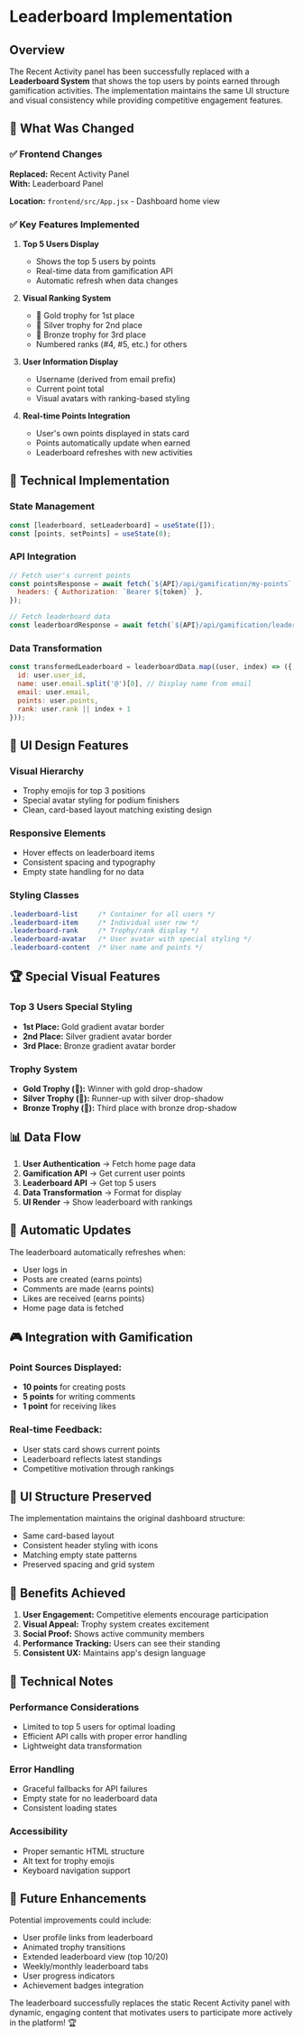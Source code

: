 # Leaderboard Implementation

## Overview

The Recent Activity panel has been successfully replaced with a **Leaderboard System** that shows the top users by points earned through gamification activities. The implementation maintains the same UI structure and visual consistency while providing competitive engagement features.

## 🎯 What Was Changed

### ✅ **Frontend Changes**

**Replaced:** Recent Activity Panel  
**With:** Leaderboard Panel

**Location:** `frontend/src/App.jsx` - Dashboard home view

### ✅ **Key Features Implemented**

1. **Top 5 Users Display**
   - Shows the top 5 users by points
   - Real-time data from gamification API
   - Automatic refresh when data changes

2. **Visual Ranking System**
   - 🥇 Gold trophy for 1st place
   - 🥈 Silver trophy for 2nd place  
   - 🥉 Bronze trophy for 3rd place
   - Numbered ranks (#4, #5, etc.) for others

3. **User Information Display**
   - Username (derived from email prefix)
   - Current point total
   - Visual avatars with ranking-based styling

4. **Real-time Points Integration**
   - User's own points displayed in stats card
   - Points automatically update when earned
   - Leaderboard refreshes with new activities

## 🔧 Technical Implementation

### **State Management**
```javascript
const [leaderboard, setLeaderboard] = useState([]);
const [points, setPoints] = useState(0);
```

### **API Integration**
```javascript
// Fetch user's current points
const pointsResponse = await fetch(`${API}/api/gamification/my-points`, {
  headers: { Authorization: `Bearer ${token}` },
});

// Fetch leaderboard data
const leaderboardResponse = await fetch(`${API}/api/gamification/leaderboard?limit=5`);
```

### **Data Transformation**
```javascript
const transformedLeaderboard = leaderboardData.map((user, index) => ({
  id: user.user_id,
  name: user.email.split('@')[0], // Display name from email
  email: user.email,
  points: user.points,
  rank: user.rank || index + 1
}));
```

## 🎨 UI Design Features

### **Visual Hierarchy**
- Trophy emojis for top 3 positions
- Special avatar styling for podium finishers
- Clean, card-based layout matching existing design

### **Responsive Elements**
- Hover effects on leaderboard items
- Consistent spacing and typography
- Empty state handling for no data

### **Styling Classes**
```css
.leaderboard-list     /* Container for all users */
.leaderboard-item     /* Individual user row */
.leaderboard-rank     /* Trophy/rank display */
.leaderboard-avatar   /* User avatar with special styling */
.leaderboard-content  /* User name and points */
```

## 🏆 Special Visual Features

### **Top 3 Users Special Styling**
- **1st Place:** Gold gradient avatar border
- **2nd Place:** Silver gradient avatar border  
- **3rd Place:** Bronze gradient avatar border

### **Trophy System**
- **Gold Trophy (🥇):** Winner with gold drop-shadow
- **Silver Trophy (🥈):** Runner-up with silver drop-shadow
- **Bronze Trophy (🥉):** Third place with bronze drop-shadow

## 📊 Data Flow

1. **User Authentication** → Fetch home page data
2. **Gamification API** → Get current user points
3. **Leaderboard API** → Get top 5 users
4. **Data Transformation** → Format for display
5. **UI Render** → Show leaderboard with rankings

## 🔄 Automatic Updates

The leaderboard automatically refreshes when:
- User logs in
- Posts are created (earns points)
- Comments are made (earns points)
- Likes are received (earns points)
- Home page data is fetched

## 🎮 Integration with Gamification

### **Point Sources Displayed:**
- **10 points** for creating posts
- **5 points** for writing comments
- **1 point** for receiving likes

### **Real-time Feedback:**
- User stats card shows current points
- Leaderboard reflects latest standings
- Competitive motivation through rankings

## 📱 UI Structure Preserved

The implementation maintains the original dashboard structure:
- Same card-based layout
- Consistent header styling with icons
- Matching empty state patterns
- Preserved spacing and grid system

## 🚀 Benefits Achieved

1. **User Engagement:** Competitive elements encourage participation
2. **Visual Appeal:** Trophy system creates excitement
3. **Social Proof:** Shows active community members
4. **Performance Tracking:** Users can see their standing
5. **Consistent UX:** Maintains app's design language

## 🔧 Technical Notes

### **Performance Considerations**
- Limited to top 5 users for optimal loading
- Efficient API calls with proper error handling
- Lightweight data transformation

### **Error Handling**
- Graceful fallbacks for API failures
- Empty state for no leaderboard data
- Consistent loading states

### **Accessibility**
- Proper semantic HTML structure
- Alt text for trophy emojis
- Keyboard navigation support

## 🎯 Future Enhancements

Potential improvements could include:
- User profile links from leaderboard
- Animated trophy transitions
- Extended leaderboard view (top 10/20)
- Weekly/monthly leaderboard tabs
- User progress indicators
- Achievement badges integration

The leaderboard successfully replaces the static Recent Activity panel with dynamic, engaging content that motivates users to participate more actively in the platform! 🏆 